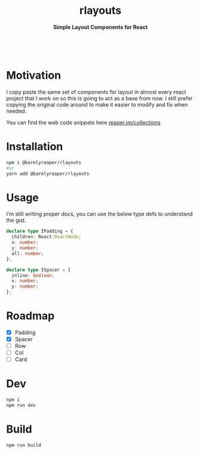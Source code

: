 <div align="center">
	<br>
	<br>
	<h1>rlayouts</h1>
	<p>
		<b>Simple Layout Components for React</b>
	</p>
	<br>
	<br>
	<br>
</div>

# Motivation

I copy paste the same set of components for layout in almost every react project that I work on so this is going to act as a base from now. I still prefer copying the original code around to make it easier to modify and fix when needed.

You can find the web code snippets here [reaper.im/collections](https://reaper.im/collections/code)

# Installation

```sh
npm i @barelyreaper/rlayouts
#or
yarn add @barelyreaper/rlayouts
```

# Usage

I'm still writing proper docs, you can use the below type defs to understand the gist.

```ts
declare type IPadding = {
  children: React.ReactNode;
  x: number;
  y: number;
  all: number;
};

declare type ISpacer = {
  inline: boolean;
  x: number;
  y: number;
};
```

# Roadmap

- [x] Padding
- [x] Spacer
- [ ] Row
- [ ] Col
- [ ] Card

# Dev

```sh
npm i
npm run dev
```

# Build

```sh
npm run build
```
